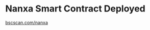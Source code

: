 # Nanxa Smart Contract Deployed

[bscscan.com/nanxa](https://bscscan.com/token/0x9A3C7F233a666026b5c90097309BdBB9c5561ad9)
